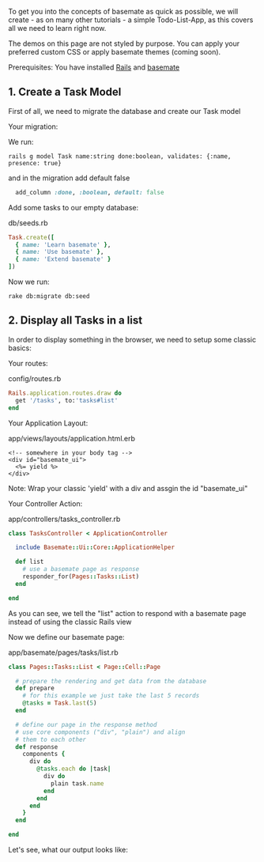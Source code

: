To get you into the concepts of basemate as quick as possible, we will create -
as on many other tutorials - a simple
Todo-List-App, as this covers all we need to learn right now.

The demos on this page are not styled by purpose. You can apply your preferred
custom CSS or apply basemate themes (coming soon).

Prerequisites: You have installed [Rails](https://guides.rubyonrails.org/getting_started.html)
and [basemate](/guides/installation)

## 1. Create a Task Model
First of all, we need to migrate the database and create our Task model

Your migration:

We run:

```shell
rails g model Task name:string done:boolean, validates: {:name, presence: true}
```

and in the migration add default false

```ruby
  add_column :done, :boolean, default: false
```

Add some tasks to our empty database:

db/seeds.rb

```ruby
Task.create([
  { name: 'Learn basemate' },
  { name: 'Use basemate' },
  { name: 'Extend basemate' }
])
```

Now we run:

```shell
rake db:migrate db:seed
```


## 2. Display all Tasks in a list

In order to display something in the browser, we need to setup some classic basics:

Your routes:

config/routes.rb

```ruby
Rails.application.routes.draw do
  get '/tasks', to:'tasks#list'
end
```

Your Application Layout:

app/views/layouts/application.html.erb

```erb
<!-- somewhere in your body tag -->
<div id="basemate_ui">
  <%= yield %>
</div>
```
Note: Wrap your classic 'yield' with a div and assgin the id "basemate_ui"

Your Controller Action:

app/controllers/tasks_controller.rb

```ruby
class TasksController < ApplicationController

  include Basemate::Ui::Core::ApplicationHelper

  def list
    # use a basemate page as response
    responder_for(Pages::Tasks::List)
  end

end
```
As you can see, we tell the "list" action to respond with a basemate page instead
of using the classic Rails view

Now we define our basemate page:

app/basemate/pages/tasks/list.rb

```ruby
class Pages::Tasks::List < Page::Cell::Page

  # prepare the rendering and get data from the database
  def prepare
    # for this example we just take the last 5 records
    @tasks = Task.last(5)
  end

  # define our page in the response method
  # use core components ("div", "plain") and align
  # them to each other
  def response
    components {
      div do
        @tasks.each do |task|
          div do
            plain task.name
          end
        end
      end
    }
  end

end
```

Let's see, what our output looks like:
